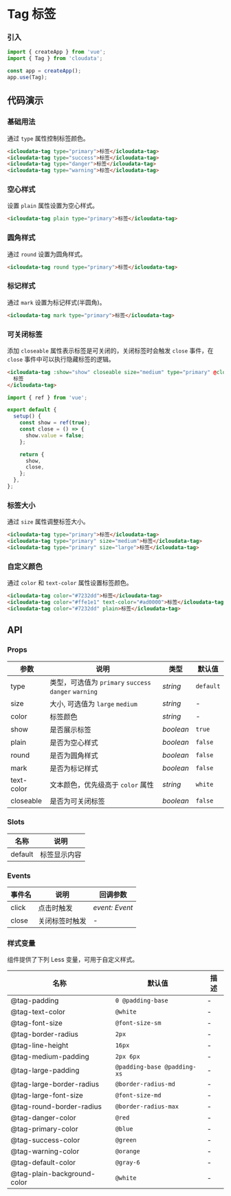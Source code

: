 # Tag 标签

### 引入

```js
import { createApp } from 'vue';
import { Tag } from 'cloudata';

const app = createApp();
app.use(Tag);
```

## 代码演示

### 基础用法

通过 `type` 属性控制标签颜色。

```html
<icloudata-tag type="primary">标签</icloudata-tag>
<icloudata-tag type="success">标签</icloudata-tag>
<icloudata-tag type="danger">标签</icloudata-tag>
<icloudata-tag type="warning">标签</icloudata-tag>
```

### 空心样式

设置 `plain` 属性设置为空心样式。

```html
<icloudata-tag plain type="primary">标签</icloudata-tag>
```

### 圆角样式

通过 `round` 设置为圆角样式。

```html
<icloudata-tag round type="primary">标签</icloudata-tag>
```

### 标记样式

通过 `mark` 设置为标记样式(半圆角)。

```html
<icloudata-tag mark type="primary">标签</icloudata-tag>
```

### 可关闭标签

添加 `closeable` 属性表示标签是可关闭的，关闭标签时会触发 `close` 事件，在 `close` 事件中可以执行隐藏标签的逻辑。

```html
<icloudata-tag :show="show" closeable size="medium" type="primary" @close="close">
  标签
</icloudata-tag>
```

```js
import { ref } from 'vue';

export default {
  setup() {
    const show = ref(true);
    const close = () => {
      show.value = false;
    };

    return {
      show,
      close,
    };
  },
};
```

### 标签大小

通过 `size` 属性调整标签大小。

```html
<icloudata-tag type="primary">标签</icloudata-tag>
<icloudata-tag type="primary" size="medium">标签</icloudata-tag>
<icloudata-tag type="primary" size="large">标签</icloudata-tag>
```

### 自定义颜色

通过 `color` 和 `text-color` 属性设置标签颜色。

```html
<icloudata-tag color="#7232dd">标签</icloudata-tag>
<icloudata-tag color="#ffe1e1" text-color="#ad0000">标签</icloudata-tag>
<icloudata-tag color="#7232dd" plain>标签</icloudata-tag>
```

## API

### Props

| 参数 | 说明 | 类型 | 默认值 |
| --- | --- | --- | --- |
| type | 类型，可选值为 `primary` `success` `danger` `warning` | _string_ | `default` |
| size | 大小, 可选值为 `large` `medium` | _string_ | - |
| color | 标签颜色 | _string_ | - |
| show | 是否展示标签 | _boolean_ | `true` |
| plain | 是否为空心样式 | _boolean_ | `false` |
| round | 是否为圆角样式 | _boolean_ | `false` |
| mark | 是否为标记样式 | _boolean_ | `false` |
| text-color | 文本颜色，优先级高于 `color` 属性 | _string_ | `white` |
| closeable | 是否为可关闭标签 | _boolean_ | `false` |

### Slots

| 名称    | 说明         |
| ------- | ------------ |
| default | 标签显示内容 |

### Events

| 事件名 | 说明           | 回调参数       |
| ------ | -------------- | -------------- |
| click  | 点击时触发     | _event: Event_ |
| close  | 关闭标签时触发 | -              |

### 样式变量

组件提供了下列 Less 变量，可用于自定义样式。

| 名称                        | 默认值                      | 描述 |
| --------------------------- | --------------------------- | ---- |
| @tag-padding                | `0 @padding-base`           | -    |
| @tag-text-color             | `@white`                    | -    |
| @tag-font-size              | `@font-size-sm`             | -    |
| @tag-border-radius          | `2px`                       | -    |
| @tag-line-height            | `16px`                      | -    |
| @tag-medium-padding         | `2px 6px`                   | -    |
| @tag-large-padding          | `@padding-base @padding-xs` | -    |
| @tag-large-border-radius    | `@border-radius-md`         | -    |
| @tag-large-font-size        | `@font-size-md`             | -    |
| @tag-round-border-radius    | `@border-radius-max`        | -    |
| @tag-danger-color           | `@red`                      | -    |
| @tag-primary-color          | `@blue`                     | -    |
| @tag-success-color          | `@green`                    | -    |
| @tag-warning-color          | `@orange`                   | -    |
| @tag-default-color          | `@gray-6`                   | -    |
| @tag-plain-background-color | `@white`                    | -    |

